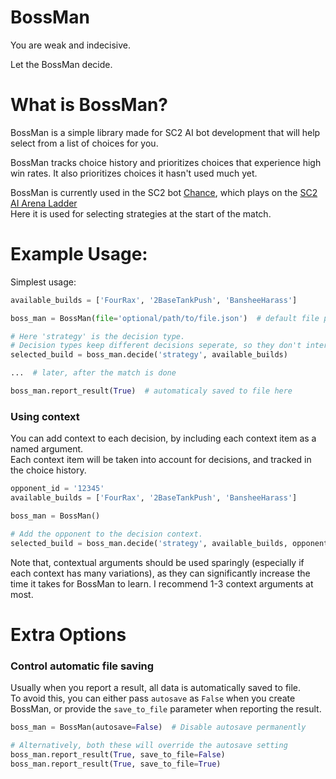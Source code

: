 # BossMan

You are weak and indecisive.

Let the BossMan decide.

# What is BossMan?

BossMan is a simple library made for SC2 AI bot development that will help select from a list of choices for you.

BossMan tracks choice history and prioritizes choices that experience high win rates. It also prioritizes choices it hasn't used much yet.

BossMan is currently used in the SC2 bot [Chance](https://github.com/lladdy/chance-sc2), which plays on
the [SC2 AI Arena Ladder](https://aiarena.net/bots/117/)  
Here it is used for selecting strategies at the start of the match.

# Example Usage:

Simplest usage:

```python
available_builds = ['FourRax', '2BaseTankPush', 'BansheeHarass']

boss_man = BossMan(file='optional/path/to/file.json')  # default file path is ./data/bossman.json

# Here 'strategy' is the decision type.
# Decision types keep different decisions seperate, so they don't interfere with each other.
selected_build = boss_man.decide('strategy', available_builds)

...  # later, after the match is done

boss_man.report_result(True)  # automaticaly saved to file here
```

### Using context

You can add context to each decision, by including each context item as a named argument.  
Each context item will be taken into account for decisions, and tracked in the choice history.  

```python
opponent_id = '12345'
available_builds = ['FourRax', '2BaseTankPush', 'BansheeHarass']

boss_man = BossMan()

# Add the opponent to the decision context.
selected_build = boss_man.decide('strategy', available_builds, opponent=opponent_id)
```

Note that, contextual arguments should be used sparingly (especially if each context has many variations), as they can significantly increase the time it takes for BossMan to learn. I recommend 1-3 context arguments at most. 

# Extra Options

### Control automatic file saving

Usually when you report a result, all data is automatically saved to file.  
To avoid this, you can either pass `autosave` as `False` when you create BossMan, or provide the `save_to_file`
parameter when reporting the result.

```python
boss_man = BossMan(autosave=False)  # Disable autosave permanently

# Alternatively, both these will override the autosave setting
boss_man.report_result(True, save_to_file=False)
boss_man.report_result(True, save_to_file=True)
```
